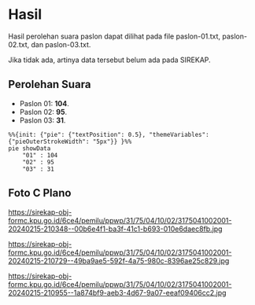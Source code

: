 # Hasil

Hasil perolehan suara paslon dapat dilihat pada file paslon-01.txt, paslon-02.txt, dan paslon-03.txt.

Jika tidak ada, artinya data tersebut belum ada pada SIREKAP.

## Perolehan Suara

 * Paslon 01: **104**.
 * Paslon 02: **95**.
 * Paslon 03: **31**.

```mermaid
%%{init: {"pie": {"textPosition": 0.5}, "themeVariables": {"pieOuterStrokeWidth": "5px"}} }%%
pie showData
    "01" : 104
    "02" : 95
    "03" : 31
```
## Foto C Plano

https://sirekap-obj-formc.kpu.go.id/6ce4/pemilu/ppwp/31/75/04/10/02/3175041002001-20240215-210348--00b6e4f1-ba3f-41c1-b693-010e6daec8fb.jpg

https://sirekap-obj-formc.kpu.go.id/6ce4/pemilu/ppwp/31/75/04/10/02/3175041002001-20240215-210729--49ba9ae5-592f-4a75-980c-8396ae25c829.jpg

https://sirekap-obj-formc.kpu.go.id/6ce4/pemilu/ppwp/31/75/04/10/02/3175041002001-20240215-210955--1a874bf9-aeb3-4d67-9a07-eeaf09406cc2.jpg

